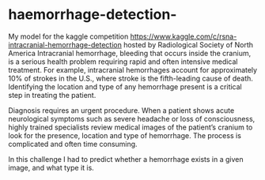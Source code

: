 # haemorrhage-detection-
My model for the kaggle competition https://www.kaggle.com/c/rsna-intracranial-hemorrhage-detection hosted by Radiological Society of North America
Intracranial hemorrhage, bleeding that occurs inside the cranium, is a serious health problem requiring rapid and often intensive medical treatment. For example, intracranial hemorrhages account for approximately 10% of strokes in the U.S., where stroke is the fifth-leading cause of death. Identifying the location and type of any hemorrhage present is a critical step in treating the patient.

Diagnosis requires an urgent procedure. When a patient shows acute neurological symptoms such as severe headache or loss of consciousness, highly trained specialists review medical images of the patient’s cranium to look for the presence, location and type of hemorrhage. The process is complicated and often time consuming.


In this challenge I had to predict whether a hemorrhage exists in a given image, and what type it is.


